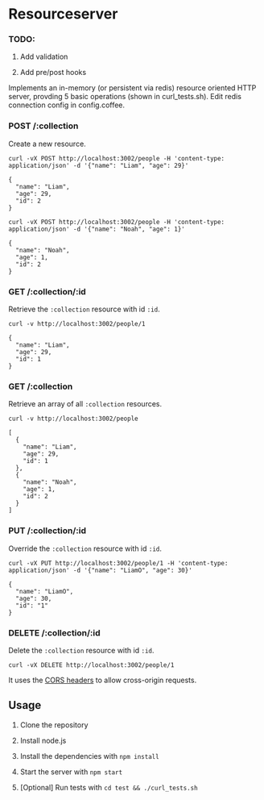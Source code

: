 Resourceserver
===============

### TODO: 

1. Add validation

1. Add pre/post hooks 

Implements an in-memory (or persistent via redis) resource oriented HTTP server, provding 5 basic operations (shown in curl_tests.sh). Edit redis connection config in config.coffee.

### POST /:collection

Create a new resource.

```
curl -vX POST http://localhost:3002/people -H 'content-type: application/json' -d '{"name": "Liam", "age": 29}'
```

```
{
  "name": "Liam",
  "age": 29,
  "id": 2
}
```

```
curl -vX POST http://localhost:3002/people -H 'content-type: application/json' -d '{"name": "Noah", "age": 1}'
```

```
{
  "name": "Noah",
  "age": 1,
  "id": 2
}
```

### GET /:collection/:id

Retrieve the `:collection` resource with id `:id`.

```
curl -v http://localhost:3002/people/1
```

```
{
  "name": "Liam",
  "age": 29,
  "id": 1
}
```

### GET /:collection

Retrieve an array of all `:collection` resources.

```
curl -v http://localhost:3002/people
```

```
[
  {
    "name": "Liam",
    "age": 29,
    "id": 1
  },
  {
    "name": "Noah",
    "age": 1,
    "id": 2
  }
]
```

### PUT /:collection/:id

Override the `:collection` resource with id `:id`.

```
curl -vX PUT http://localhost:3002/people/1 -H 'content-type: application/json' -d '{"name": "LiamO", "age": 30}'
```

```
{
  "name": "LiamO",
  "age": 30,
  "id": "1"
}
```

### DELETE /:collection/:id

Delete the `:collection` resource with id `:id`.

```
curl -vX DELETE http://localhost:3002/people/1
```

It uses the [CORS headers](https://developer.mozilla.org/en/http_access_control) to allow cross-origin requests.

Usage
-----

1. Clone the repository

1. Install node.js

1. Install the dependencies with `npm install`

1. Start the server with `npm start`

1. [Optional] Run tests with `cd test && ./curl_tests.sh`
